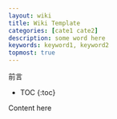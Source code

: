 ```yaml
---
layout: wiki
title: Wiki Template
categories: [cate1 cate2]
description: some word here
keywords: keyword1, keyword2
topmost: true
---
```


前言

* TOC
{:toc}

Content here
